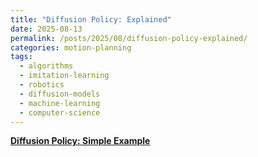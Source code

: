 ```yaml
---
title: "Diffusion Policy: Explained"
date: 2025-08-13
permalink: /posts/2025/08/diffusion-policy-explained/
categories: motion-planning
tags:
  - algorithms
  - imitation-learning
  - robotics
  - diffusion-models
  - machine-learning
  - computer-science
---
```


**[Diffusion Policy: Simple Example](/files/Diffusion_Policy.pdf)**
